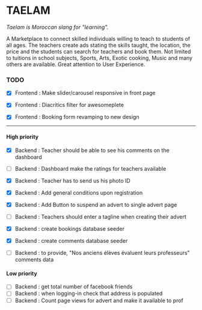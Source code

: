 # TAELAM

_Taelam is Moroccan slang for "learning"._ 

A Marketplace to connect skilled individuals willing to teach to students of all ages. The teachers create ads stating the skills taught, the location, the price and the students can search for teachers and book them. Not limited to tuitions in school subjects, Sports, Arts, Exotic cooking, Music and many others are available. Great attention to User Experience.

### TODO

- [x] Frontend : Make slider/carousel responsive in front page

- [x] Frontend : Diacritics filter for awesomeplete

- [x] Frontend : Booking form revamping to new design

--------------------------------------------------------------------------------

#### High priority    

- [x] Backend : Teacher should be able to see his comments on the dashboard
- [ ] Backend : Dashboard make the ratings for teachers available
- [x] Backend : Teacher has to send us his photo ID
- [x] Backend : Add general conditions upon registration
- [x] Backend : Add Button to suspend an advert to single advert page


- [ ] Backend : Teachers should enter a tagline when creating their advert
- [x] Backend : create bookings database seeder 
- [x] Backend : create comments database seeder
- [ ] Backend : to provide, "Nos anciens élèves évaluent leurs professeurs" comments data

#### Low priority
- [ ] Backend : get total number of facebook friends
- [ ] Backend : when logging-in check that address is populated
- [ ] Backend : Count page views for advert and make it available to prof

